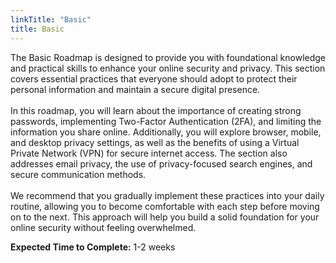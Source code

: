```yaml
---
linkTitle: "Basic"
title: Basic
---
```

The Basic Roadmap is designed to provide you with foundational knowledge and practical skills to enhance your online security and privacy. This section covers essential practices that everyone should adopt to protect their personal information and maintain a secure digital presence.
<br><br>
In this roadmap, you will learn about the importance of creating strong passwords, implementing Two-Factor Authentication (2FA), and limiting the information you share online. Additionally, you will explore browser, mobile, and desktop privacy settings, as well as the benefits of using a Virtual Private Network (VPN) for secure internet access. The section also addresses email privacy, the use of privacy-focused search engines, and secure communication methods.
<br><br>
We recommend that you gradually implement these practices into your daily routine, allowing you to become comfortable with each step before moving on to the next. This approach will help you build a solid foundation for your online security without feeling overwhelmed.

**Expected Time to Complete:** 1-2 weeks
